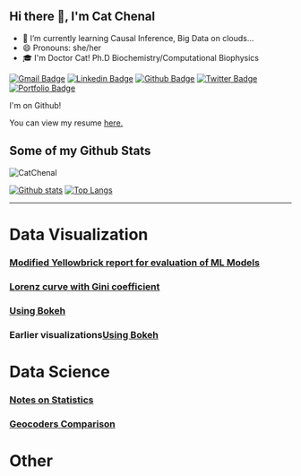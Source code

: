 ## Hi there 👋, I'm Cat Chenal

<!--
**CatChenal/CatChenal** is a ✨ _special_ ✨ repository because its `README.md` (this file) appears on your GitHub profile.

Here are some ideas to get you started:
- 👯 I’m looking to collaborate on ...
- 🤔 I’m looking for help with ...
- 💬 Ask me about ...
- 📫 How to reach me: ...
- 🔭 I’m currently working on ...
-->

- 🌱 I’m currently learning Causal Inference, Big Data on clouds...
- 😄 Pronouns: she/her
- 🎓 I'm Doctor Cat! Ph.D Biochemistry/Computational Biophysics


[![Gmail Badge](https://img.shields.io/badge/-catchenal@gmail.com-c14438?style=flat&logo=Gmail&logoColor=white&link=mailto:catchenal@gmail.com)](mailto:catchenal@gmail.com) 
[![Linkedin Badge](https://img.shields.io/badge/-catchenal-0072b1?style=flat&logo=Linkedin&logoColor=white&link=https://www.linkedin.com/in/catchenal/)](https://www.linkedin.com/in/catchenal/) [![Github Badge](https://img.shields.io/badge/-CatChenal-grey?style=flat&logo=github&logoColor=white&link=https://github.com/CatChenal/)](https://www.github.com/CatChenal/) [![Twitter Badge](https://img.shields.io/badge/-Ylemental-00acee?style=flat&logo=twitter&logoColor=white&link=https://twitter.com/Ylemental/)](https://www.twitter.com/Ylemental/) [![Portfolio Badge](https://img.shields.io/badge/portfolio-web-blue?style=flat&link=catchenal@io/)](catchenal@io/) <p align='left'>I'm on Github!</p><p align='left'> You can view my resume <a href='no cv link yet ' target=_blank><u>here</u>.</a></p>
## Some of my Github Stats
<p align=left> <img src=https://komarev.com/ghpvc/?username=CatChenal alt=CatChenal /> </p>

[![Github stats](https://github-readme-stats.vercel.app/api?username=CatChenal&show_icons=true&hide=commits)](https://github.com/CatChenal/github-readme-stats)
[![Top Langs](https://github-readme-stats.vercel.app/api/top-langs/?username=CatChenal&layout=compact)](https://github.com/CatChenal/github-readme-stats)

---

# Data Visualization

### [ Modified Yellowbrick report for evaluation of ML Models](../Yellowbricks/README.md)
### [Lorenz curve with Gini coefficient](../Lorenz_Gini_P_curve/README.md)
### [Using Bokeh](../Bokeh_of_Irises/README.md)
### Earlier visualizations[Using Bokeh](../DataVis/README.md)

# Data Science
### [Notes on Statistics](../Statistics-in-Python)
### [Geocoders Comparison](../Geocoders_Comparison)

# Other
